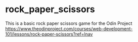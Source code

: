 # rock_paper_scissors
This is a basic rock paper scissors game for the Odin Project
https://www.theodinproject.com/courses/web-development-101/lessons/rock-paper-scissors?ref=lnav
